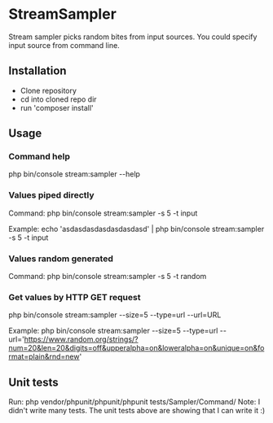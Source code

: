 # StreamSampler
Stream sampler picks random bites from input sources.
You could specify input source from command line.

## Installation
- Clone repository
- cd into cloned repo dir
- run 'composer install'

## Usage

### Command help 
php bin/console stream:sampler --help

### Values piped directly
Command: php bin/console stream:sampler -s 5 -t input

Example: echo 'asdasdasdasdasdasdasd' | php bin/console stream:sampler -s 5 -t input

### Values random generated
Command: php bin/console stream:sampler -s 5 -t random

### Get values by HTTP GET request
php bin/console stream:sampler --size=5 --type=url --url=URL

Example: php bin/console stream:sampler --size=5 --type=url --url='https://www.random.org/strings/?num=20&len=20&digits=off&upperalpha=on&loweralpha=on&unique=on&format=plain&rnd=new'


## Unit tests
Run: php vendor/phpunit/phpunit/phpunit tests/Sampler/Command/
Note: I didn't write many tests. The unit tests above are showing that I can write it :) 
